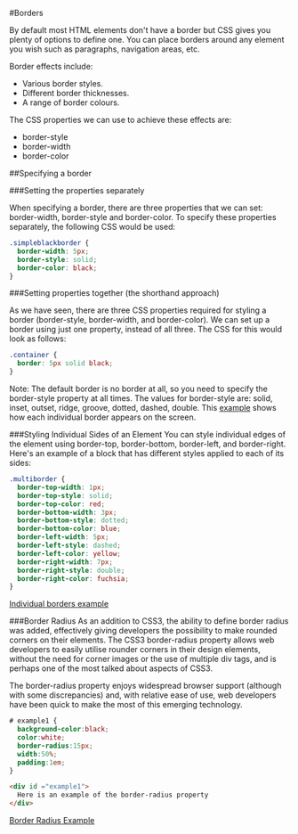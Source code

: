 #Borders

By default most HTML elements don't have a border but CSS gives you plenty of options to define one. You can place borders around any element you wish such as paragraphs, navigation areas, etc.

Border effects include:

- Various border styles.
- Different border thicknesses.
- A range of border colours.

The CSS properties we can use to achieve these effects are:

- border-style
- border-width
- border-color


##Specifying a border

###Setting the properties separately

When specifying a border, there are three properties that we can set: border-width, border-style and border-color. To specify these properties separately, the following CSS would be used:

```css
.simpleblackborder {
  border-width: 5px;
  border-style: solid;
  border-color: black;
}
```


###Setting properties together (the shorthand approach)

As we have seen, there are three CSS properties required for styling a border (border-style, border-width, and border-color). We can set up a border using just one property, instead of all three. The CSS for this would look as follows:

```css
.container {
  border: 5px solid black;
}
```

Note: The default border is no border at all, so you need to specify the border-style property at all times. The values for border-style are:
solid, inset, outset, ridge, groove, dotted, dashed, double. This <a href="archives/examples/borders.htm" target="_blank">example</a> shows how each individual border appears on the screen.


###Styling Individual Sides of an Element
You can style individual edges of the element using border-top, border-bottom, border-left, and border-right. Here's an example of a block that has different styles applied to each of its sides:

```css
.multiborder {
  border-top-width: 1px;
  border-top-style: solid;
  border-top-color: red;
  border-bottom-width: 3px;
  border-bottom-style: dotted;
  border-bottom-color: blue;
  border-left-width: 5px;
  border-left-style: dashed;
  border-left-color: yellow;
  border-right-width: 7px;
  border-right-style: double;
  border-right-color: fuchsia;
}
```

<a href="archives/examples/multiborder.htm" target="_blank">Individual borders example</a>


###Border Radius
As an addition to CSS3, the ability to define border radius was added, effectively giving developers the possibility to make rounded corners on their elements. The CSS3 border-radius property allows web developers to easily utilise rounder corners in their design elements, without the need for corner images or the use of multiple div tags, and is perhaps one of the most talked about aspects of CSS3.

The border-radius property enjoys widespread browser support (although with some discrepancies) and, with relative ease of use, web developers have been quick to make the most of this emerging technology.

```css
# example1 {
  background-color:black;
  color:white;
  border-radius:15px;
  width:50%;
  padding:1em;
}
```
```html
<div id ="example1">
  Here is an example of the border-radius property
</div>
```

<a href="archives/examples/borderradius.htm" target="_blank">Border Radius Example</a>
